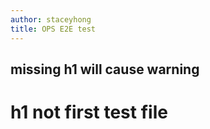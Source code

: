 ```yaml
---
author: staceyhong
title: OPS E2E test
---
```

## missing h1 will cause warning
# h1 not first test file

